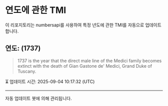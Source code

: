 
# 연도에 관한 TMI

이 리포지토리는 numbersapi를 사용하여 특정 년도에 관한 TMI를 자동으로 업데이트합니다.

## 연도: (1737)
> 1737 is the year that the direct male line of the Medici family becomes extinct with the death of Gian Gastone de' Medici, Grand Duke of Tuscany.

⏳ 업데이트 시간: 2025-09-04 10:17:32 (UTC)

---
자동 업데이트 봇에 의해 관리됩니다.
